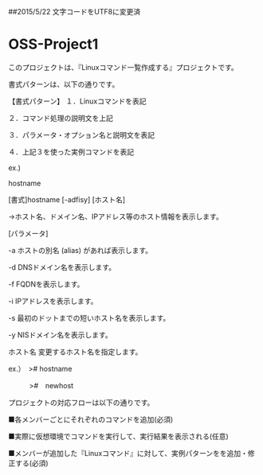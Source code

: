 ##2015/5/22 文字コードをUTF8に変更済

# OSS-Project1

このプロジェクトは、『Linuxコマンド一覧作成する』プロジェクトです。

書式パターンは、以下の通りです。

【書式パターン】
１．Linuxコマンドを表記

２．コマンド処理の説明文を上記

３．パラメータ・オプション名と説明文を表記

４．上記３を使った実例コマンドを表記

ex.)

hostname

[書式]hostname [-adfisy] [ホスト名]

 →ホスト名、ドメイン名、IPアドレス等のホスト情報を表示します。

[パラメータ]

-a	ホストの別名 (alias) があれば表示します。

-d	DNSドメイン名を表示します。

-f	FQDNを表示します。

-i	IPアドレスを表示します。

-s	最初のドットまでの短いホスト名を表示します。

-y	NISドメイン名を表示します。

ホスト名	変更するホスト名を指定します。

ex.）　># hostname

　　　>#　newhost
　　　


プロジェクトの対応フローは以下の通りです。

■各メンバーごとにそれぞれのコマンドを追加(必須)

■実際に仮想環境でコマンドを実行して、実行結果を表示される(任意)

■メンバーが追加した『Linuxコマンド』に対して、実例パターンをを追加・修正する(必須)
